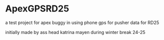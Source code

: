 # ApexGPSRD25
 a test project for apex buggy in using phone gps for pusher data for RD25

initially made by ass head katrina mayen during winter break 24-25